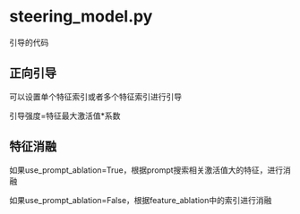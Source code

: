 # steering_model.py
引导的代码
## 正向引导
可以设置单个特征索引或者多个特征索引进行引导

引导强度=特征最大激活值*系数
## 特征消融
如果use_prompt_ablation=True，根据prompt搜索相关激活值大的特征，进行消融

如果use_prompt_ablation=False，根据feature_ablation中的索引进行消融
